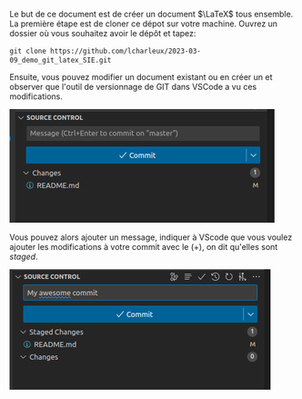 Le but de ce document est de créer un document $\LaTeX$ tous ensemble.
La première étape est de cloner ce dépot sur votre machine.
Ouvrez un dossier où vous souhaitez avoir le dépôt et tapez:

``` 
git clone https://github.com/lcharleux/2023-03-09_demo_git_latex_SIE.git
``` 

Ensuite, vous pouvez modifier un document existant ou en créer un et observer que l'outil de versionnage de GIT dans VSCode a vu ces modifications.

![](figures/vscode_version.png)

Vous pouvez alors ajouter un message, indiquer à VScode que vous voulez ajouter les modifications à votre commit avec le (+), on dit qu'elles sont *staged*.


![](figures/vscode_commit.png)